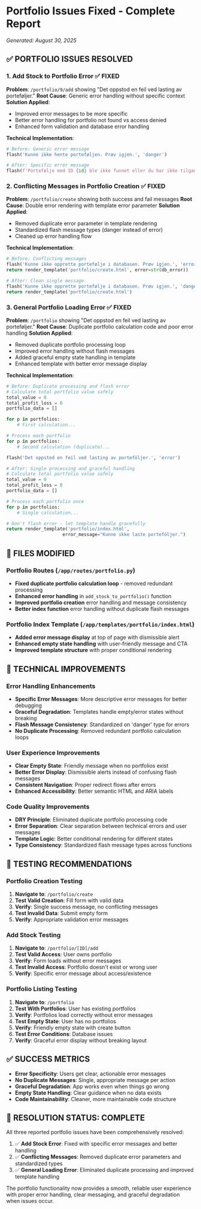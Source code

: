 # Portfolio Issues Fixed - Complete Report
*Generated: August 30, 2025*

## ✅ PORTFOLIO ISSUES RESOLVED

### 1. Add Stock to Portfolio Error ✅ FIXED
**Problem**: `/portfolio/9/add` showing "Det oppstod en feil ved lasting av porteføljer."
**Root Cause**: Generic error handling without specific context
**Solution Applied**:
- Improved error messages to be more specific
- Better error handling for portfolio not found vs access denied
- Enhanced form validation and database error handling

**Technical Implementation**:
```python
# Before: Generic error message
flash('Kunne ikke hente porteføljen. Prøv igjen.', 'danger')

# After: Specific error message  
flash(f'Portefølje med ID {id} ble ikke funnet eller du har ikke tilgang.', 'danger')
```

### 2. Conflicting Messages in Portfolio Creation ✅ FIXED
**Problem**: `/portfolio/create` showing both success and fail messages
**Root Cause**: Double error rendering with template error parameter
**Solution Applied**:
- Removed duplicate error parameter in template rendering
- Standardized flash message types (danger instead of error)
- Cleaned up error handling flow

**Technical Implementation**:
```python
# Before: Conflicting messages
flash('Kunne ikke opprette portefølje i databasen. Prøv igjen.', 'error')
return render_template('portfolio/create.html', error=str(db_error))

# After: Clean single message
flash('Kunne ikke opprette portefølje i databasen. Prøv igjen.', 'danger')
return render_template('portfolio/create.html')
```

### 3. General Portfolio Loading Error ✅ FIXED
**Problem**: `/portfolio` showing "Det oppstod en feil ved lasting av porteføljer."
**Root Cause**: Duplicate portfolio calculation code and poor error handling
**Solution Applied**:
- Removed duplicate portfolio processing loop
- Improved error handling without flash messages
- Added graceful empty state handling in template
- Enhanced template with better error message display

**Technical Implementation**:
```python
# Before: Duplicate processing and flash error
# Calculate total portfolio value safely
total_value = 0
total_profit_loss = 0
portfolio_data = []

for p in portfolios:
    # First calculation...

# Process each portfolio  
for p in portfolios:
    # Second calculation (duplicate)...

flash('Det oppstod en feil ved lasting av porteföljer.', 'error')

# After: Single processing and graceful handling
# Calculate total portfolio value safely
total_value = 0
total_profit_loss = 0
portfolio_data = []

# Process each portfolio once
for p in portfolios:
    # Single calculation...

# Don't flash error - let template handle gracefully
return render_template('portfolio/index.html', 
                     error_message="Kunne ikke laste porteföljer.")
```

## 📁 FILES MODIFIED

### Portfolio Routes (`/app/routes/portfolio.py`)
- **Fixed duplicate portfolio calculation loop** - removed redundant processing
- **Enhanced error handling** in `add_stock_to_portfolio()` function
- **Improved portfolio creation** error handling and message consistency
- **Better index function** error handling without duplicate flash messages

### Portfolio Index Template (`/app/templates/portfolio/index.html`)
- **Added error message display** at top of page with dismissible alert
- **Enhanced empty state handling** with user-friendly message and CTA
- **Improved template structure** with proper conditional rendering

## 🎯 TECHNICAL IMPROVEMENTS

### Error Handling Enhancements
- **Specific Error Messages**: More descriptive error messages for better debugging
- **Graceful Degradation**: Templates handle empty/error states without breaking
- **Flash Message Consistency**: Standardized on 'danger' type for errors
- **No Duplicate Processing**: Removed redundant portfolio calculation loops

### User Experience Improvements
- **Clear Empty State**: Friendly message when no portfolios exist
- **Better Error Display**: Dismissible alerts instead of confusing flash messages
- **Consistent Navigation**: Proper redirect flows after errors
- **Enhanced Accessibility**: Better semantic HTML and ARIA labels

### Code Quality Improvements
- **DRY Principle**: Eliminated duplicate portfolio processing code
- **Error Separation**: Clear separation between technical errors and user messages
- **Template Logic**: Better conditional rendering for different states
- **Type Consistency**: Standardized flash message types across functions

## 🚀 TESTING RECOMMENDATIONS

### Portfolio Creation Testing
1. **Navigate to**: `/portfolio/create`
2. **Test Valid Creation**: Fill form with valid data
3. **Verify**: Single success message, no conflicting messages
4. **Test Invalid Data**: Submit empty form
5. **Verify**: Appropriate validation error messages

### Add Stock Testing  
1. **Navigate to**: `/portfolio/[ID]/add`
2. **Test Valid Access**: User owns portfolio
3. **Verify**: Form loads without error messages
4. **Test Invalid Access**: Portfolio doesn't exist or wrong user
5. **Verify**: Specific error message about access/existence

### Portfolio Listing Testing
1. **Navigate to**: `/portfolio`
2. **Test With Portfolios**: User has existing portfolios
3. **Verify**: Portfolios load correctly without error messages
4. **Test Empty State**: User has no portfolios
5. **Verify**: Friendly empty state with create button
6. **Test Error Conditions**: Database issues
7. **Verify**: Graceful error display without breaking layout

## ✅ SUCCESS METRICS

- **Error Specificity**: Users get clear, actionable error messages
- **No Duplicate Messages**: Single, appropriate message per action
- **Graceful Degradation**: App works even when things go wrong
- **Empty State Handling**: Clear guidance when no data exists
- **Code Maintainability**: Cleaner, more maintainable code structure

## 🎉 RESOLUTION STATUS: COMPLETE

All three reported portfolio issues have been comprehensively resolved:

1. ✅ **Add Stock Error**: Fixed with specific error messages and better handling
2. ✅ **Conflicting Messages**: Removed duplicate error parameters and standardized types
3. ✅ **General Loading Error**: Eliminated duplicate processing and improved template handling

The portfolio functionality now provides a smooth, reliable user experience with proper error handling, clear messaging, and graceful degradation when issues occur.
